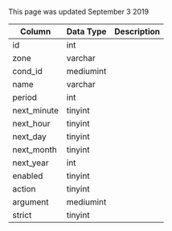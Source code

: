 This page was updated September 3 2019

| Column      | Data Type | Description |
| ----------- | --------- | ----------- |
| id          | int       |             |
| zone        | varchar   |             |
| cond_id     | mediumint |             |
| name        | varchar   |             |
| period      | int       |             |
| next_minute | tinyint   |             |
| next_hour   | tinyint   |             |
| next_day    | tinyint   |             |
| next_month  | tinyint   |             |
| next_year   | int       |             |
| enabled     | tinyint   |             |
| action      | tinyint   |             |
| argument    | mediumint |             |
| strict      | tinyint   |             |